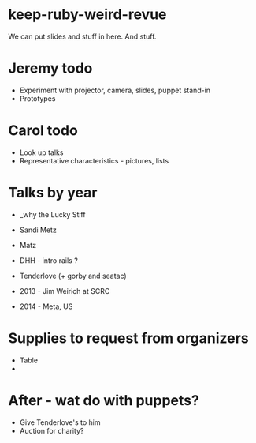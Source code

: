 keep-ruby-weird-revue
=====================

We can put slides and stuff in here. And stuff.

Jeremy todo
===========

* Experiment with projector, camera, slides, puppet stand-in
* Prototypes

Carol todo
==========

* Look up talks
* Representative characteristics - pictures, lists


Talks by year
=============

* _why the Lucky Stiff 
* Sandi Metz
* Matz
* DHH - intro rails ?
* Tenderlove (+ gorby and seatac)


* 2013 - Jim Weirich at SCRC
* 2014 - Meta, US


Supplies to request from organizers
===================================

* Table
* 


After - wat do with puppets?
============================

* Give Tenderlove's to him
* Auction for charity?
